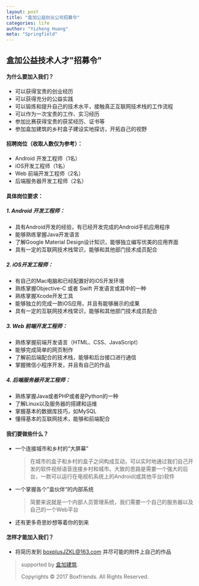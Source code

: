 ```yaml
---
layout: post
title: "盒加公益创业公司招募令"
categories: life
author: "Yizheng Huang"
meta: "Springfield"
---
```


## 盒加公益技术人才"招募令"
#### 为什么要加入我们？

- 可以获得宝贵的创业经历
- 可以获得充分的公益实践
- 可以锻炼和提升自己的技术水平，接触真正互联网技术栈的工作流程
- 可以作为一次宝贵的工作、实习经历
- 参加比赛获得宝贵的获奖经历、证书等
- 参加盒加建筑的乡村盒子建设实地探访，开拓自己的视野

#### 招聘岗位（收取人数仅为参考）：

- Android 开发工程师（1名）
- iOS开发工程师（1名）
- Web 前端开发工程师（2名）
- 后端服务器开发工程师（2名）

#### 具体岗位要求：

##### 1. Android 开发工程师：
- 具有Android开发的经验，有已经开发完成的Android手机应用程序
- 能够熟练掌握Java开发语言
- 了解Google Material Design设计知识，能够独立编写优美的应用界面
- 具有一定的互联网技术栈常识，能够和其他部门技术成员配合

##### 2. iOS开发工程师：
- 有自己的Mac电脑和已经配置好的iOS开发环境
- 熟练掌握Objective-C 或者 Swift 开发语言或其中的一种
- 熟练掌握Xcode开发工具
- 能够独立的完成一款iOS应用，并且有能够展示的成果
- 具有一定的互联网技术栈常识，能够和其他部门技术成员配合

##### 3. Web 前端开发工程师：
- 熟练掌握前端开发语言（HTML、CSS、JavaScript）
- 能够完成简单的网页制作
- 了解前后端配合的技术栈，能够和后台接口进行通信
- 掌握微信小程序开发，并且有自己的作品

##### 4. 后端服务器开发工程师：
- 熟练掌握Java或者PHP或者是Python的一种
- 了解Linux以及服务器的搭建和运维
- 掌握基本的数据库技巧，如MySQL
- 懂得基本的互联网技术，能够和前端配合

#### 我们要做些什么？ 

- 一个连接城市和乡村的“大屏幕”

  > 在城市的盒子和乡村的盒子之间构成互动，可以实时地通过我们自己开发的软件视频语音连接乡村和城市。大致的思路是需要一个强大的后台，一款可以运行在电视机系统上的Android(或其他平台)软件

- 一个掌握各个”盒伙伴“的内部系统

  > 简要来说就是一个内部人员管理系统，我们需要一个自己的服务器以及自己的一个Web平台

- 还有更多奇思妙想等着你的到来

#### 怎样才能加入我们？

- 将简历发到 boxplusJZKL@163.com 并尽可能的附件上自己的作品

> supported by [盒加建筑](http://www.boxfriends.cn/).
>
>  Copyrights © 2017 Boxfriends. All Rights Reserved. 

<!-- more -->

